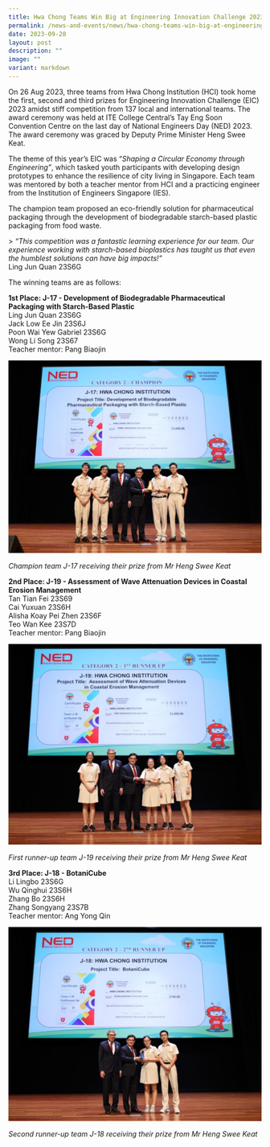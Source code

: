 ```yaml
---
title: Hwa Chong Teams Win Big at Engineering Innovation Challenge 2023
permalink: /news-and-events/news/hwa-chong-teams-win-big-at-engineering-innovation-challenge-2023/
date: 2023-09-20
layout: post
description: ""
image: ""
variant: markdown
---
```

On 26 Aug 2023, three teams from Hwa Chong Institution (HCI) took home the first, second and third prizes for Engineering Innovation Challenge (EIC) 2023 amidst stiff competition from 137 local and international teams. The award ceremony was held at ITE College Central’s Tay Eng Soon Convention Centre on the last day of National Engineers Day (NED) 2023. The award ceremony was graced by Deputy Prime Minister Heng Swee Keat.

The theme of this year’s EIC was “_Shaping a Circular Economy through Engineering”_, which tasked youth participants with developing design prototypes to enhance the resilience of city living in Singapore. Each team was mentored by both a teacher mentor from HCI and a practicing engineer from the Institution of Engineers Singapore (IES).

The champion team proposed an eco-friendly solution for pharmaceutical packaging through the development of biodegradable starch-based plastic packaging from food waste.&nbsp;

&gt; _“This competition was a fantastic learning experience for our team. Our experience working with starch-based bioplastics has taught us that even the humblest solutions can have big impacts!”_
 <br> Ling Jun Quan 23S6G&nbsp;

The winning teams are as follows:

**1st Place: J-17 - Development of Biodegradable Pharmaceutical Packaging with Starch-Based Plastic** <br>
Ling Jun Quan 23S6G&nbsp;<br>
Jack Low Ee Jin 23S6J <br>
Poon Wai Yew Gabriel 23S6G&nbsp;<br>
Wong Li Song 23S67&nbsp;<br>
Teacher mentor: Pang Biaojin

![](/images/News%20and%20Events/ESEIC%202023%2020%20Sep%202023/ESEIC_2023_P1.jpeg)

_Champion team J-17 receiving their prize from Mr Heng Swee Keat_

**2nd Place: J-19 - Assessment of Wave Attenuation Devices in Coastal Erosion Management**<br>
Tan Tian Fei 23S69 <br>
Cai Yuxuan 23S6H <br>
Alisha Koay Pei Zhen 23S6F <br>
Teo Wan Kee 23S7D <br>
Teacher mentor: Pang Biaojin

![](/images/News%20and%20Events/ESEIC%202023%2020%20Sep%202023/ESEIC_2023_P2.jpeg)

_First runner-up team J-19 receiving their prize from Mr Heng Swee Keat_

**3rd Place: J-18 - BotaniCube** <br>
Li Lingbo 23S6G <br>
Wu Qinghui 23S6H <br>
Zhang Bo 23S6H&nbsp;<br>
Zhang Songyang 23S7B <br>
Teacher mentor: Ang Yong Qin

![](/images/News%20and%20Events/ESEIC%202023%2020%20Sep%202023/ESEIC_2023_P3.jpeg)

_Second runner-up team J-18 receiving their prize from Mr Heng Swee Keat_